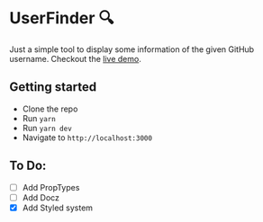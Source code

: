 # UserFinder 🔍

Just a simple tool to display some information of the given GitHub username.
Checkout the [live demo](https://userfinder.now.sh/).

## Getting started

- Clone the repo
- Run `yarn`
- Run `yarn dev`
- Navigate to `http://localhost:3000`

## To Do:

- [ ] Add PropTypes
- [ ] Add Docz
- [x] Add Styled system
